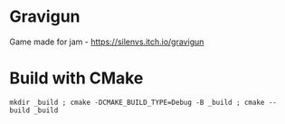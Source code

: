 # Gravigun
Game made for jam - https://silenvs.itch.io/gravigun


# Build with CMake
`mkdir _build ; cmake -DCMAKE_BUILD_TYPE=Debug -B _build ; cmake --build _build`
